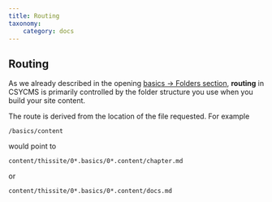 ```yaml
---
title: Routing
taxonomy:
    category: docs
---
```


## Routing
As we already described in the opening [basics -> Folders section](/basics/Folder%20Structure), **routing** in CSYCMS is primarily controlled by the folder structure you use when you build your site content.

The route is derived from the location of the file requested. For example

`/basics/content`

would point to

`content/thissite/0*.basics/0*.content/chapter.md`

or

`content/thissite/0*.basics/0*.content/docs.md`

